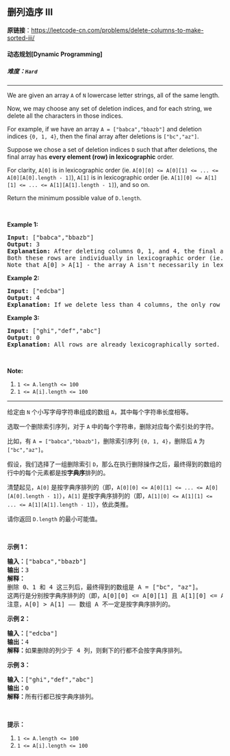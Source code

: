 ## 删列造序 III

**原链接**：<https://leetcode-cn.com/problems/delete-columns-to-make-sorted-iii/>

#### 动态规划[Dynamic Programming]    

##### 难度：**`Hard`**

----- 
<p>We are given an array&nbsp;<code>A</code> of <code>N</code> lowercase letter strings, all of the same length.</p>

<p>Now, we may choose any set of deletion indices, and for each string, we delete all the characters in those indices.</p>

<p>For example, if we have an array <code>A = [&quot;babca&quot;,&quot;bbazb&quot;]</code> and deletion indices <code>{0, 1, 4}</code>, then the final array after deletions is <code>[&quot;bc&quot;,&quot;az&quot;]</code>.</p>

<p>Suppose we chose a set of deletion indices <code>D</code> such that after deletions, the final array has <strong>every element (row) in&nbsp;lexicographic</strong> order.</p>

<p>For clarity, <code>A[0]</code> is in lexicographic order (ie. <code>A[0][0] &lt;= A[0][1] &lt;= ... &lt;= A[0][A[0].length - 1]</code>), <code>A[1]</code> is in lexicographic order (ie. <code>A[1][0] &lt;= A[1][1] &lt;= ... &lt;= A[1][A[1].length - 1]</code>), and so on.</p>

<p>Return the minimum possible value of <code>D.length</code>.</p>

<p>&nbsp;</p>

<div>
<p><strong>Example 1:</strong></p>

<pre>
<strong>Input: </strong><span id="example-input-1-1">[&quot;babca&quot;,&quot;bbazb&quot;]</span>
<strong>Output: </strong><span id="example-output-1">3</span>
<strong>Explanation: </strong>After deleting columns 0, 1, and 4, the final array is A = [&quot;bc&quot;, &quot;az&quot;].
Both these rows are individually in lexicographic order (ie. A[0][0] &lt;= A[0][1] and A[1][0] &lt;= A[1][1]).
Note that A[0] &gt; A[1] - the array A isn&#39;t necessarily in lexicographic order.
</pre>

<div>
<p><strong>Example 2:</strong></p>

<pre>
<strong>Input: </strong><span id="example-input-2-1">[&quot;edcba&quot;]</span>
<strong>Output: </strong><span id="example-output-2">4</span>
<strong>Explanation: </strong>If we delete less than 4 columns, the only row won&#39;t be lexicographically sorted.
</pre>

<div>
<p><strong>Example 3:</strong></p>

<pre>
<strong>Input: </strong><span id="example-input-3-1">[&quot;ghi&quot;,&quot;def&quot;,&quot;abc&quot;]</span>
<strong>Output: </strong><span id="example-output-3">0</span>
<strong>Explanation: </strong>All rows are already lexicographically sorted.
</pre>

<p>&nbsp;</p>
</div>
</div>
</div>

<p><strong>Note:</strong></p>

<ol>
	<li><code>1 &lt;= A.length &lt;= 100</code></li>
	<li><code>1 &lt;= A[i].length &lt;= 100</code></li>
</ol>

----- 
<p>给定由&nbsp;<code>N</code>&nbsp;个小写字母字符串组成的数组&nbsp;<code>A</code>，其中每个字符串长度相等。</p>

<p>选取一个删除索引序列，对于&nbsp;<code>A</code>&nbsp;中的每个字符串，删除对应每个索引处的字符。</p>

<p>比如，有&nbsp;<code>A = [&quot;babca&quot;,&quot;bbazb&quot;]</code>，删除索引序列&nbsp;<code>{0, 1, 4}</code>，删除后&nbsp;<code>A</code>&nbsp;为<code>[&quot;bc&quot;,&quot;az&quot;]</code>。</p>

<p>假设，我们选择了一组删除索引&nbsp;<code>D</code>，那么在执行删除操作之后，最终得到的数组的行中的每个元素都是按<strong>字典序</strong>排列的。</p>

<p>清楚起见，<code>A[0]</code>&nbsp;是按字典序排列的（即，<code>A[0][0] &lt;= A[0][1] &lt;= ... &lt;= A[0][A[0].length - 1]</code>），<code>A[1]</code>&nbsp;是按字典序排列的（即，<code>A[1][0] &lt;= A[1][1] &lt;= ... &lt;= A[1][A[1].length - 1]</code>），依此类推。</p>

<p>请你返回&nbsp;<code>D.length</code>&nbsp;的最小可能值。</p>

<p>&nbsp;</p>

<p><strong>示例 1：</strong></p>

<pre><strong>输入：</strong>[&quot;babca&quot;,&quot;bbazb&quot;]
<strong>输出：</strong>3
<strong>解释：
</strong>删除 0、1 和 4 这三列后，最终得到的数组是 A = [&quot;bc&quot;, &quot;az&quot;]。
这两行是分别按字典序排列的（即，A[0][0] &lt;= A[0][1] 且 A[1][0] &lt;= A[1][1]）。
注意，A[0] &gt; A[1] &mdash;&mdash; 数组 A 不一定是按字典序排列的。
</pre>

<p><strong>示例 2：</strong></p>

<pre><strong>输入：</strong>[&quot;edcba&quot;]
<strong>输出：</strong>4
<strong>解释：</strong>如果删除的列少于 4 列，则剩下的行都不会按字典序排列。
</pre>

<p><strong>示例 3：</strong></p>

<pre><strong>输入：</strong>[&quot;ghi&quot;,&quot;def&quot;,&quot;abc&quot;]
<strong>输出：</strong>0
<strong>解释：</strong>所有行都已按字典序排列。
</pre>

<p>&nbsp;</p>

<p><strong>提示：</strong></p>

<ol>
	<li><code>1 &lt;= A.length &lt;= 100</code></li>
	<li><code>1 &lt;= A[i].length &lt;= 100</code></li>
</ol>
